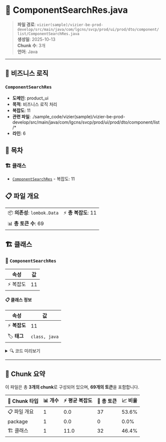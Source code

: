 # 📄 ComponentSearchRes.java

> **파일 경로**: `vizier(sample)/vizier-be-prod-develop/src/main/java/com/lgcns/svcp/prod/ui/prod/dto/component/list/ComponentSearchRes.java`  
> **생성일**: 2025-10-13  
> **Chunk 수**: 3개  
> **언어**: Java
---



## 💼 비즈니스 로직

### `ComponentSearchRes`
- **도메인**: product_ui
- **목적**: 비즈니스 로직 처리
- **복잡도**: 11
- **관련 파일**: ./sample_code/vizier(sample)/vizier-be-prod-develop/src/main/java/com/lgcns/svcp/prod/ui/prod/dto/component/list/*
- **라인**: 6


## 📑 목차

### 🏗️ 클래스
- [`ComponentSearchRes`](#class-componentsearchres) - 복잡도: 11

## 📋 파일 개요

| | |
|--|--|
| 📦 **의존성**: `lombok.Data` | ⚡ **총 복잡도**: 11 |
| 📊 **총 토큰 수**: 69 |  |



## 🏗️ 클래스

### <a id="class-componentsearchres"></a>🎯 `ComponentSearchRes`

| 속성 | 값 |
|------|----|
| ⚡ 복잡도 | 11 |



#### 📋 클래스 정보

| 속성 | 값 |
|------|----|
| ⚡ **복잡도** | 11 || 📍 **라인 범위** | 6-6 |
| 🏷️ **태그** | `class, java` |

<details>
<summary>🔍 코드 미리보기</summary>

```java
public class ComponentSearchRes {
    private String uuid;
    private String code;
    private String name;
    private String itemCode;
    private String itemType;
    private String type;
    private String subType;
    private String startDate;
    private String endDate;
}...
```

**Chunk 정보**
- 🆔 **ID**: `7b13ff0789b8`
- 📍 **라인**: 6-6
- 📊 **토큰**: 32
- 🏷️ **태그**: `class, java`

</details>

---





## 🧩 Chunk 요약

이 파일은 총 **3개의 chunk**로 구성되어 있으며, **69개의 토큰**을 포함합니다.

| 🧩 Chunk 타입 | 📊 개수 | ⚡ 평균 복잡도 | 📝 총 토큰 | 📈 비율 |
|---------------|--------|-------------|----------|--------|
| 📋 파일 개요 | 1 | 0.0 | 37 | 53.6% |
| package | 1 | 0.0 | 0 | 0.0% |
| 🏗️ 클래스 | 1 | 11.0 | 32 | 46.4% |

